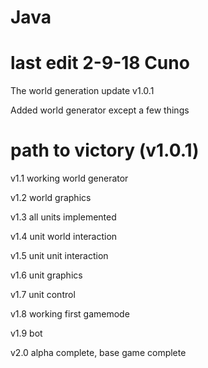 # Java

# last edit 2-9-18 Cuno

The world generation update v1.0.1

Added world generator except a few things



# path to victory (v1.0.1)

v1.1 working world generator

v1.2 world graphics

v1.3 all units implemented

v1.4 unit world interaction

v1.5 unit unit interaction

v1.6 unit graphics

v1.7 unit control

v1.8 working first gamemode

v1.9 bot

v2.0 alpha complete, base game complete

